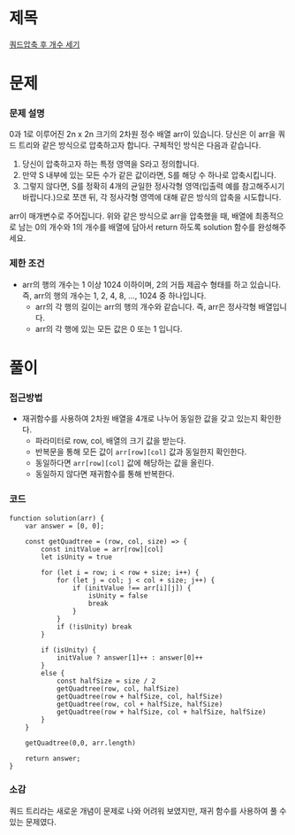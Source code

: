 # 제목

[쿼드압축 후 개수 세기](https://school.programmers.co.kr/learn/courses/30/lessons/68936)

# 문제

### 문제 설명

0과 1로 이루어진 2n x 2n 크기의 2차원 정수 배열 arr이 있습니다. 당신은 이 arr을 쿼드 트리와 같은 방식으로 압축하고자 합니다. 구체적인 방식은 다음과 같습니다.

1. 당신이 압축하고자 하는 특정 영역을 S라고 정의합니다.
2. 만약 S 내부에 있는 모든 수가 같은 값이라면, S를 해당 수 하나로 압축시킵니다.
3. 그렇지 않다면, S를 정확히 4개의 균일한 정사각형 영역(입출력 예를 참고해주시기 바랍니다.)으로 쪼갠 뒤, 각 정사각형 영역에 대해 같은 방식의 압축을 시도합니다.

arr이 매개변수로 주어집니다. 위와 같은 방식으로 arr을 압축했을 때, 배열에 최종적으로 남는 0의 개수와 1의 개수를 배열에 담아서 return 하도록 solution 함수를 완성해주세요.

### 제한 조건

- arr의 행의 개수는 1 이상 1024 이하이며, 2의 거듭 제곱수 형태를 하고 있습니다. 즉, arr의 행의 개수는 1, 2, 4, 8, ..., 1024 중 하나입니다.
  - arr의 각 행의 길이는 arr의 행의 개수와 같습니다. 즉, arr은 정사각형 배열입니다.
  - arr의 각 행에 있는 모든 값은 0 또는 1 입니다.

# 풀이

### 접근방법

- 재귀함수를 사용하여 2차원 배열을 4개로 나누어 동일한 값을 갖고 있는지 확인한다.
  - 파라미터로 row, col, 배열의 크기 값을 받는다.
  - 반복문을 통해 모든 값이 `arr[row][col]` 값과 동일한지 확인한다.
  - 동일하다면 `arr[row][col]` 값에 해당하는 값을 올린다.
  - 동일하지 않다면 재귀함수를 통해 반복한다.

### 코드

```
function solution(arr) {
    var answer = [0, 0];

    const getQuadtree = (row, col, size) => {
        const initValue = arr[row][col]
        let isUnity = true

        for (let i = row; i < row + size; i++) {
            for (let j = col; j < col + size; j++) {
                if (initValue !== arr[i][j]) {
                    isUnity = false
                    break
                }
            }
            if (!isUnity) break
        }

        if (isUnity) {
            initValue ? answer[1]++ : answer[0]++
        }
        else {
            const halfSize = size / 2
            getQuadtree(row, col, halfSize)
            getQuadtree(row + halfSize, col, halfSize)
            getQuadtree(row, col + halfSize, halfSize)
            getQuadtree(row + halfSize, col + halfSize, halfSize)
        }
    }

    getQuadtree(0,0, arr.length)

    return answer;
}
```

### 소감

쿼드 트리라는 새로운 개념이 문제로 나와 어려워 보였지만, 재귀 함수를 사용하여 풀 수 있는 문제였다.

